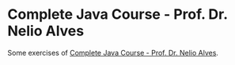 # Complete Java Course - Prof. Dr. Nelio Alves

Some exercises of [Complete Java Course - Prof. Dr. Nelio Alves](https://www.udemy.com/course/java-curso-completo/).
